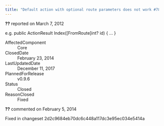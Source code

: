 ```yaml
---
title: "Default action with optional route parameters does not work #783"
---
```

<div class="issue-report"><div class="issue-header"><b>??</b> reported on <time datetime="2012-03-07T12:46:49.44-08:00" title="2012-03-07T12:46:49.44-08:00">March 7, 2012</time></div><div class="issue-message" markdown="1">

e.g.&#xD;
public ActionResult Index([FromRoute]int? id) {&#xD;
   ...&#xD;
}

</div><div class="issue-footer"><dl><dt>AffectedComponent</dt><dd>Core</dd><dt>ClosedDate</dt><dd><time datetime="2014-02-23T19:19:03.797-08:00" title="2014-02-23T19:19:03.797-08:00">February 23, 2014</time></dd><dt>LastUpdatedDate</dt><dd><time datetime="2017-12-11T02:15:56.247-08:00" title="2017-12-11T02:15:56.247-08:00">December 11, 2017</time></dd><dt>PlannedForRelease</dt><dd>v0.9.6</dd><dt>Status</dt><dd>Closed</dd><dt>ReasonClosed</dt><dd>Fixed</dd></dl></div></div><div id="comment-132729" class="issue-comment"><div class="issue-header"><b>??</b> commented on <time datetime="2014-02-05T11:42:29.713-08:00" title="2014-02-05T11:42:29.713-08:00">February 5, 2014</time></div><div class="issue-message" markdown="1">

Fixed in changeset 2d2c9684eb70dc6c448a117dc3e95ec034e5414a

</div></div>